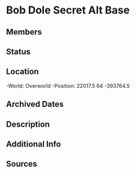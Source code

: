 # Bob Dole Secret Alt Base

## Members

## Status

## Location
-World: Overworld
-Position: 22017.5 64 -393764.5

## Archived Dates

## Description

## Additional Info

## Sources
